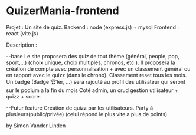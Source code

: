 # QuizerMania-frontend

Projet : Un site de quiz.
Backend : node (express.js) + mysql
Frontend : react (vite.js)

Description :

--base
Le site proposera des quiz de tout thème (général, people, pop, sport,…) (choix unique, choix multiples, chronos, etc.). Il proposera la création de compte avec personnalisation + avec un classement général ou en rapport avec le quizz (dans le chrono).
Classement reset tous les mois. Un badge (Badge 🏆1er, …) sera rajouté au profil des utilisateur qui seront sur le podium a la fin du mois
Coté admin, un crud gestion utilisateur + quizz + score.

--Futur feature
Création de quizz par les utilisateurs. 
Party à plusieurs(public/privée) (celui répond le plus vite a plus de points).


by Simon Vander Linden